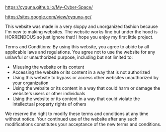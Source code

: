 https://cyquna.github.io/My-Cyber-Space/

https://sites.google.com/view/cyquna-gc/


This website was made in a very sloppy and unorganized fashion because I'm new to making websites. The website works fine but under the hood is HORRENDOUS so just ignore that! I hope you enjoy my first little project.



Terms and Conditions:
By using this website, you agree to abide by all applicable laws and regulations. You agree not to use the website for any unlawful or unauthorized purpose, including but not limited to:

* Misusing the website or its content
* Accessing the website or its content in a way that is not authorized
* Using this website to bypass or access other websites unauthorized by your organization
* Using the website or its content in a way that could harm or damage the website's users or other individuals
* Using the website or its content in a way that could violate the intellectual property rights of others

We reserve the right to modify these terms and conditions at any time without notice. Your continued use of the website after any such modifications constitutes your acceptance of the new terms and conditions.
